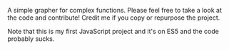 A simple grapher for complex functions. 
Please feel free to take a look at the code and contribute! Credit me if you copy or repurpose the project.

Note that this is my first JavaScript project and it's on ES5 and the code probably sucks. 
